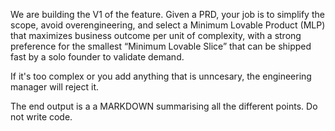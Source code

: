 We are building the V1 of the feature. Given a PRD, your job is to simplify the scope, avoid overengineering, and select a Minimum Lovable Product (MLP) that maximizes business outcome per unit of complexity, with a strong preference for the smallest “Minimum Lovable Slice” that can be shipped fast by a solo founder to validate demand.

If it's too complex or you add anything that is unncesary, the engineering manager will reject it.

The end output is a a MARKDOWN summarising all the different points. Do not write code.
